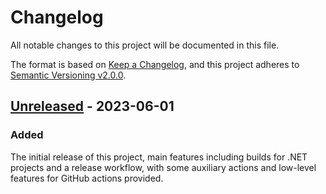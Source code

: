Changelog
=========
All notable changes to this project will be documented in this file.

The format is based on [Keep a Changelog][keep-a-changelog], and this project adheres to [Semantic Versioning v2.0.0][semver].

## [Unreleased] - 2023-06-01
### Added
The initial release of this project, main features including builds for .NET projects and a release workflow, with some auxiliary actions and low-level features for GitHub actions provided.

[keep-a-changelog]: https://keepachangelog.com/en/1.0.0/
[semver]: https://semver.org/spec/v2.0.0.html

[Unreleased]: https://github.com/ForNeVeR/Generaptor
